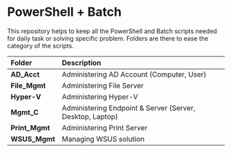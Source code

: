 # PowerShell + Batch
This repository helps to keep all the PowerShell and Batch scripts needed for daily task or solving specific problem. Folders are there to ease the category of the scripts.

| **Folder** | **Description** |
| :--- | :--- |
| **AD_Acct** | Administering AD Account (Computer, User) |
| **File_Mgmt** | Administering File Server |
| **Hyper-V** | Administering Hyper-V |
| **Mgmt_C** | Administering Endpoint & Server (Server, Desktop, Laptop) |
| **Print_Mgmt** | Administering Print Server |
| **WSUS_Mgmt** | Managing WSUS solution |
